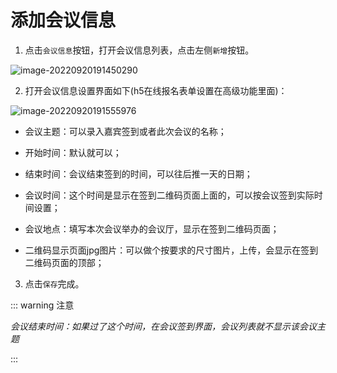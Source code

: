 # 添加会议信息

1. 点击`会议信息`按钮，打开会议信息列表，点击左侧`新增`按钮。

![image-20220920191450290](https://vuepressdocs.oss-cn-hangzhou.aliyuncs.com/docsimages/202209201914358.png)

2. 打开会议信息设置界面如下(h5在线报名表单设置在高级功能里面)：

![image-20220920191555976](https://vuepressdocs.oss-cn-hangzhou.aliyuncs.com/docsimages/202209201915074.png)

* 会议主题：可以录入嘉宾签到或者此次会议的名称；

* 开始时间：默认就可以；

* 结束时间：会议结束签到的时间，可以往后推一天的日期；

* 会议时间：这个时间是显示在签到二维码页面上面的，可以按会议签到实际时间设置；

* 会议地点：填写本次会议举办的会议厅，显示在签到二维码页面；

* 二维码显示页面jpg图片：可以做个按要求的尺寸图片，上传，会显示在签到二维码页面的顶部；

3. 点击`保存`完成。

::: warning 注意

*会议结束时间：如果过了这个时间，在会议签到界面，会议列表就不显示该会议主题*

:::

